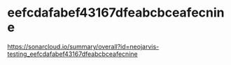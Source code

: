 # eefcdafabef43167dfeabcbceafecnine
https://sonarcloud.io/summary/overall?id=neojarvis-testing_eefcdafabef43167dfeabcbceafecnine
